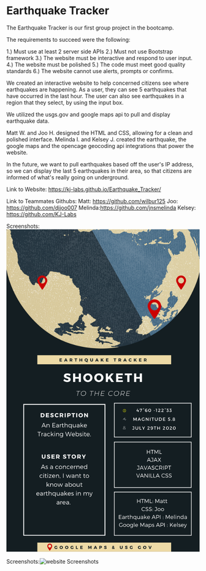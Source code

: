 # Earthquake Tracker

The Earthquake Tracker is our first group project in the bootcamp. 

The requirements to succeed were the following: 

1.) Must use at least 2 server side APIs
2.) Must not use Bootstrap framework
3.) The website must be interactive and respond to user input. 
4.) The website must be polished
5.) The code must meet good quality standards
6.) The website cannot use alerts, prompts or confirms. 

We created an interactive website to help concerned citizens see where earthquakes are happening. 
As a user, they can see 5 earthquakes that have occurred in the last hour. The user can also see earthquakes in a region that they select, by using the input box. 

We utilized the usgs.gov and google maps api to pull and display earthquake data. 

Matt W. and Joo H. designed the HTML and CSS, allowing for a clean and polished interface. 
Melinda I. and Kelsey J. created the earthquake, the google maps and the opencage geocoding api integrations that power the website.

In the future, we want to pull earthquakes based off the user's IP address, so we can display the last 5 earthquakes in their area, so that citizens are informed of what's really going on underground.

Link to Website: https://kj-labs.github.io/Earthquake_Tracker/

Link to Teammates Githubs: 
Matt: https://github.com/wilbur125
Joo: https://github.com/djjoo007
Melinda:https://github.com/jnsmelinda
Kelsey: https://github.com/KJ-Labs

Screenshots:![Presentation Picture](https://github.com/KJ-Labs/Earthquake_Tracker/blob/master/presentationpicture.png "Presentation Picture")

Screenshots:![website Screenshots](https://github.com/KJ-Labs/Earthquake_Tracker/blob/master/websitescreenshots.png "website Screenshots")
